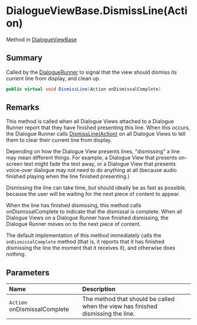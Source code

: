 # DialogueViewBase.DismissLine(Action)

Method in [DialogueViewBase](/api/csharp/yarn.unity.dialogueviewbase.md)

## Summary


Called by the  <a href="yarn.unity.dialoguerunner.md">DialogueRunner</a>  to signal that the view
should dismiss its current line from display, and clean up.


```csharp
public virtual void DismissLine(Action onDismissalComplete)
```

## Remarks

<p>
This method is called when all Dialogue Views attached to a Dialogue
Runner report that they have finished presenting this line. When
this occurs, the Dialogue Runner calls <a href="yarn.unity.dialogueviewbase.dismissline.md">DismissLine(Action)</a> on
all Dialogue Views to tell them to clear their current line from
display.</p> <p>Depending on how the Dialogue View presents lines,
"dismissing" a line may mean different things. For example, a
Dialogue View that presents on-screen text might fade the text away,
or a Dialogue View that presents voice-over dialogue may not need to
do anything at all (because audio finished playing when the line
finished presenting.)
</p> <p style="hint">
Dismissing the line can take time, but should ideally be as fast as
possible, because the user will be waiting for the next piece of
content to appear. </p> <p>
When the line has finished dismissing, this method calls
onDismissalComplete to indicate that the dismissal is complete. When
all Dialogue Views on a Dialogue Runner have finished dismissing,
the Dialogue Runner moves on to the next piece of content.
</p> <p style="note">
The default implementation of this method immediately calls the
<code>onDismissalComplete</code> method (that is, it reports
that it has finished dismissing the line the moment that it receives
it), and otherwise does nothing.
</p>

## Parameters

|Name|Description|
|:---|:---|
|`Action` onDismissalComplete|The method that should be called when the view has finished dismissing the line.|

